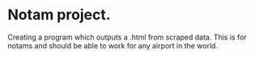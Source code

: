 # Notam project.

Creating a program which outputs a .html from scraped data.
This is for notams and should be able to work for any airport in the world.
